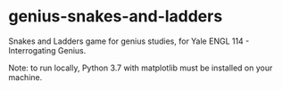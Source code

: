 # genius-snakes-and-ladders
Snakes and Ladders game for genius studies, for Yale ENGL 114 - Interrogating Genius.

Note: to run locally, Python 3.7 with matplotlib must be installed on your machine.
